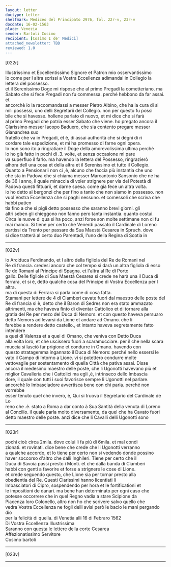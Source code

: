 ```yaml
---
layout: letter
doctype: Letter
shelfmark: Mediceo del Principato 2976, fol. 22r-v, 23r-v
docdate: 16-02-1563
place: Venezia
sender: Bartoli Cosimo
recipient: [Cosimo I de' Medici]
attached_newsletter: TBD
reviewed: 1.0
---
```


[022r]  
  
  
Illustrissimo et Eccellentissimo Signore et Patron mio osservantissimo  
Io come per l altra scrissi a Vostra Eccellenza adimandai in Collegio la lettera del possesso.  
et il Serenissimo Doge mi rispose che al primo Pregadi la cometteriano. ma  
Sabato che si fece Pregadi non fu commessa. perché hebbono da far assai. et  
ancorchè io la raccomandassi a messer Pietro Albino, che ha la cura di si  
mili possessi, uno delli Segretarii del Collegio. non per questo fu possi  
bile che si havesse. hollene parlato di nuovo, et mi dice che si farà  
al primo Pregadi che potria esser Sabato che viene. ho pregato ancora il  
Clarissimo messer Iacopo Baduero, che sia contento pregare messer Gianandrea suo  
fratello che va in Pregadi, et è, di assai authorità che si degni di ri  
cordare tale espedizione, et mi ha promesso di farne ogni opera.  
Io non sono ito a ringratiare il Doge della amorevolissima ultima perché  
lo ho già fatto in pochi dì .3. volte, et senza occasione mi pare  
va superfluo il farlo. ma havendo la lettera del Possesso, ringrazierò  
alhora dell una cosa et della altra et il Serenissimo et tutto il Collegio.  
Quanto a Pensionarii non ci ,è, alcuno che faccia più instantia che uno  
che sta in Padova che si chiama messer Marcantonio Sansonio che ne ha  
de 36 l anno, il quale minaccia di voler strignere per via del Potestà di  
Padova questi fittuarii, et darne spesa. come già fece un altra volta.  
io ho detto al bergonzi che per fino a tanto che non siamo in possesso. non  
vuol Vostra Eccellenza che si paghi nessuno. et comessoli che scriva che habbi patien  
tia fino a che si pigli detto possesso che saranno brevi giorni. gli  
altri seben gli chieggono non fanno pero tanta instantia. quanto costui.  
Circa le nuove di qua si ha poco, anzi forse son molte settimane non ci fu  
mai manco. Si tiene per certo che Venerdì passato il Cardinale di Loreno  
partissi da Trento per passare da Sua Maestà Cesarea in Spruch. dove  
si dice tratterà al certo duo Parentadi, l'uno della Regina di Scotia in  
  
---  

[022v]  
  
  
lo Arciduca Ferdinando, et l altro della figliola del Re de Romani nel  
Re di francia. credesi ancora che col tempo si darà un altra figliola di esso  
Re de Romani al Principe di Spagna. et l'altra al Re di Porto  
gallo. Delle figliole di Sua Maestà Cesarea si crede ne harà una il Duca di  
ferrara, et si è, detto qualche cosa del Principe di Vostra Eccellenza per l altra.  
ma di questa di Ferrara si parla come di cosa fatta.  
Stamani per lettere de 4 di Ciamberi cavate fuori dal maestro delle poste del  
Re di francia si è, detto che il Baron di Sedres non era stato ammazato  
altrimenti, ma che haveva finto di diventar Cattolico et di tornare alla  
gratia del Re per mezo del Duca di Nemors. et con questo haveva persuaro  
detto Nemors ad levarsi da Lione et andare ad Omano. che li  
farebbe a rendere detto castello., et intanto haveva segretamente fatto intendere  
a quei di Valenza et a quei di Omano, che veniva con Detto Duca  
alla volta loro, et che uscissero fuori a scaramucciare. per il che nella scara  
muccia si lasciò far prigione et condurre in Omano. havendo con  
questo stratagemma ingannato il Duca di Nemors: perché nello essersi le  
vato il Campo di Intorno a Lione. vi si potettero condurre molte  
vettovaglie per sostentamento di quella Città che pativa assai. Disse  
ancora il medesimo maestro delle poste, che li Ugonotti havevano più et  
miglior Cavalleria che i Cattolici ma egli ,è, intrinseco dello Imbascia  
dore, il quale con tutti i suoi favorisce sempre li Ugonotti nel parlare.  
ancorchè lo Imbasciadore avvertisca bene con chi parla. perché non vorrebbe  
esser tenuto quel che invero, è, Qui si truova il Segretario del Cardinale de Lo  
reno che .è. stato a Roma a dar conto à Sua Santità della venuta di Loreno  
al Concilio. il quale parla molto diversamente, da quel che ha Cavato fuori  
detto maestro delle poste. anzi dice che li Cavalli delli Ugonotti sono  
  
---  

[023r]  
  
  
pochi cioè circa 2mila. dove colui li fa più di 6mila. et mal condi  
zionati. et rovinati. dice bene che crede che li Ugonotti verranno  
a qualche accordo, et lo tiene per certo non si vedendo donde possino  
haver soccorso d'altro che dalli Inghileri. Tiene per certo che il  
Duca di Savoia passi presto i Monti. et che dalla banda di Ciamberi  
habbi con genti a favorire et forse a strignere le cose di Lione.  
et crede seguendo questo, che Lione sia per tornar presto alla  
obedientia del Re. Questi Clarissimi hanno licentiati li  
Imbasciatori di Cipro, sospendendo per hora et le fortificationi et  
le impositioni de danari. ma bene han determinato per ogni caso che  
potesse occorrere che in quel Regno vadia a stare Scipione da  
Piacenza loro Colonello, altro non ho che scrivere salvo quello che  
vedra Vostra Eccellenza ne fogli delli avisi però le bacio le mani pergando dio  
per la felicità di quella. di Venetia alli 16 di Febraro 1562  
Di Vostra Eccellenza Illustrissima  
Saranno con questa le lettere della corte Cesarea  
Affezionatissimo Servitore  
Cosimo bartoli  
  
---  

[023v]  
  
  
  
---  

